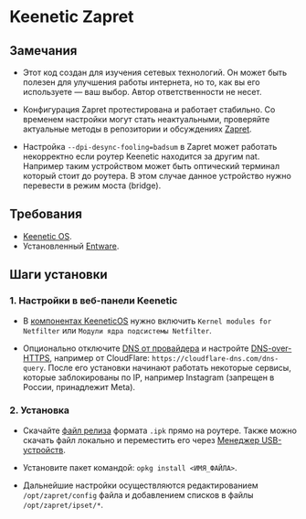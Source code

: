 # Keenetic Zapret

## Замечания

- Этот код создан для изучения сетевых технологий. Он может быть полезен для улучшения работы интернета, но то, как вы его используете — ваш выбор.
  Автор ответственности не несет.

- Конфигурация Zapret протестирована и работает стабильно. Со временем настройки могут стать неактуальными,
  проверяйте актуальные методы в репозитории и обсуждениях [Zapret](https://github.com/bol-van/zapret).

- Настройка `--dpi-desync-fooling=badsum` в Zapret может работать некорректно если роутер Keenetic находится за другим nat.
  Например таким устройством может быть оптический терминал который стоит до роутера.
  В этом случае данное устройство нужно перевести в режим моста (bridge).

## Требования

- [Keenetic OS](https://help.keenetic.com/hc/ru/articles/115000990005).
- Установленный [Entware](https://help.keenetic.com/hc/ru/articles/360021214160).

## Шаги установки

### 1. Настройки в веб-панели Keenetic

- В [компонентах KeeneticOS](https://help.keenetic.com/hc/ru/articles/360000358039) нужно включить `Kernel modules for Netfilter` или `Модули ядра подсистемы Netfilter`.

- Опционально отключите [DNS от провайдера](https://help.keenetic.com/hc/ru/articles/360008609399) и настройте [DNS-over-HTTPS](https://help.keenetic.com/hc/ru/articles/360007687159), например от CloudFlare: `https://cloudflare-dns.com/dns-query`. После его установки начинают работать некоторые сервисы, которые заблокированы по IP, например Instagram (запрещен в России, принадлежит Meta).

### 2. Установка

- Скачайте [файл релиза](https://github.com/GuFFy12/keenetic-zapret/releases) формата `.ipk` прямо на роутере. Также можно скачать файл локально и переместить его через [Менеджер USB-устройств](https://help.keenetic.com/hc/en-us/articles/360000799559).

- Установите пакет командой: `opkg install <ИМЯ_ФАЙЛА>`.

- Дальнейшие настройки осуществляются редактированием `/opt/zapret/config` файла и добавлением списков в файлы `/opt/zapret/ipset/*`.
